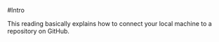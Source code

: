 #Intro 

This reading basically explains how to connect your local machine to a repository on GitHub. 
